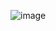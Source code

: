 ![image](https://github.com/techgrounds/cloud-assignments-E28MS/assets/151161141/988881fa-f26d-4509-af36-8d20b0fa7b97)

